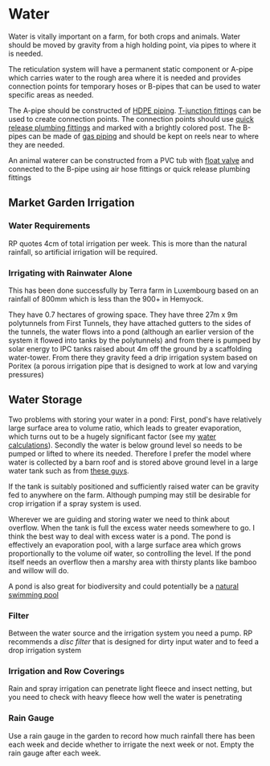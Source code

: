 # Water

Water is vitally important on a farm, for both crops and animals. Water should be moved by gravity from a high holding point, via pipes to where it is needed.

The reticulation system will have a permanent static component or A-pipe which carries water to the rough area where it is needed and provides connection points for temporary hoses or B-pipes that can be used to water specific areas as needed.

The A-pipe should be constructed of [HDPE piping](https://www.waterirrigation.co.uk/pipes-and-fittings/polyethylene-supply-pipe/high-density-polyethylene-hdpe-pipe.html). [T-junction fittings](https://www.waterirrigation.co.uk/catalog/product/view/id/44093/s/hydrosure-elite-tee-compression-with-male-thread-offtake-25mm-x-1-2-bsp/?utm_source=google_shopping&gclid=Cj0KCQjwqs3rBRCdARIsADe1pfTf-HepkcHSCNIzRiJgtWfaUlll39A9wyO_ayufS3hN5IBcSde1QpYaAnUWEALw_wcB) can be used to create connection points. The connection points should use [quick release plumbing fittings](https://www.tubes-international.com/products/industrial-fittings/quick-release-water-couplings/) and marked with a brightly colored post. The B-pipes can be made of [gas piping](https://www.plasticdrainage.co.uk/yellow-gas-mdpe-pipe.html?pid=12636#1035=352&984=276&fo_c=1765&fo_k=b8400aa557286e86e8d7d83457c525b7&fo_s=gplauk&gclid=Cj0KCQjwqs3rBRCdARIsADe1pfQA1MYtNSfUnxUt0sOVN5WAhmYkWNBjWuek08XxF2edu-Xc0V8ExCoaAmTeEALw_wcB) and should be kept on reels near to where they are needed.

An animal waterer can be constructed from a PVC tub with [float valve](https://www.screwfix.com/c/heating-plumbing/float-valves/cat831620) and connected to the B-pipe using air hose fittings or quick release plumbing fittings

## Market Garden Irrigation

### Water Requirements

RP quotes 4cm of total irrigation per week. This is more than the natural rainfall, so artificial irrigation will be required.

### Irrigating with Rainwater Alone

This has been done successfully by Terra farm in Luxembourg based on an rainfall of 800mm which is less than the 900+ in Hemyock.

They have 0.7 hectares of growing space. They have three 27m x 9m polytunnels from First Tunnels, they have attached gutters to the sides of the tunnels, the water flows into a pond (although an earlier version of the system it flowed into tanks by the polytunnels) and from there is pumped by solar energy to IPC tanks raised about 4m off the ground by a scaffolding water-tower. From there they gravity feed a drip irrigation system based on Poritex (a porous irrigation pipe that is designed to work at low and varying pressures)

## Water Storage

Two problems with storing your water in a pond: First, pond's have relatively large surface area to volume ratio, which leads to greater evaporation, which turns out to be a hugely significant factor (see my [water calculations](https://docs.google.com/spreadsheets/d/1pb4EYtCwY7o1YLqR3HYny5KzAPGH0lAH_psjrGxfGgk/edit#gid=921483784)). Secondly the water is below ground level so needs to be pumped or lifted to where its needed. Therefore I prefer the model where water is collected by a barn roof and is stored above ground level in a large water tank such as from [these guys](https://www.tanks-direct.co.uk/agricultural-tanks/large-agricultural-steel-tanks/galvanised-steel-water-tanks.html).

If the tank is suitably positioned and sufficiently raised water can be gravity fed to anywhere on the farm. Although pumping may still be desirable for crop irrigation if a spray system is used.

Wherever we are guiding and storing water we need to think about overflow. When the tank is full the excess water needs somewhere to go. I think the best way to deal with excess water is a pond. The pond is effectively an evaporation pool, with a large surface area which grows proportionally to the volume oif water, so controlling the level. If the pond itself needs an overflow then a marshy area with thirsty plants like bamboo and willow will do.

A pond is also great for biodiversity and could potentially be a [natural swimming pool](https://www.countrylife.co.uk/gardens/natural-swimming-pools-everything-need-know-building-one-garden-184617)

### Filter

Between the water source and the irrigation system you need a pump. RP recommends a _disc filter_ that is designed for dirty input water and to feed a drop irrigation system

### Irrigation and Row Coverings

Rain and spray irrigation can penetrate light fleece and insect netting, but you need to check with heavy fleece how well the water is penetrating

### Rain Gauge

Use a rain gauge in the garden to record how much rainfall there has been each week and decide whether to irrigate the next week or not. Empty the rain gauge after each week.

